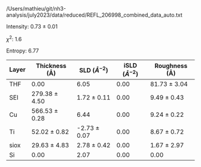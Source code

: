 /Users/mathieu/git/nh3-analysis/july2023/data/reduced/REFL_206998_combined_data_auto.txt

Intensity: 0.73 ± 0.01

$\chi^2$:  1.6

Entropy: 6.77

| Layer | Thickness (Å) | SLD ($Å^{-2}$) | iSLD ($Å^{-2}$) | Roughness (Å) |
| --- | --- | --- | --- | --- |
|                  THF | 0.00 | 6.05 | 0.00 | 81.73 ± 3.04 |
|                  SEI | 279.38 ± 4.50 | 1.72 ± 0.11 | 0.00 | 9.49 ± 0.43 |
|                   Cu | 566.53 ± 0.28 | 6.44 | 0.00 | 9.24 ± 0.22 |
|                   Ti | 52.02 ± 0.82 | -2.73 ± 0.07 | 0.00 | 8.67 ± 0.72 |
|                 siox | 29.63 ± 4.83 | 2.78 ± 0.42 | 0.00 | 1.67 ± 2.97 |
|                   Si | 0.00 | 2.07 | 0.00 | 0.00 |
